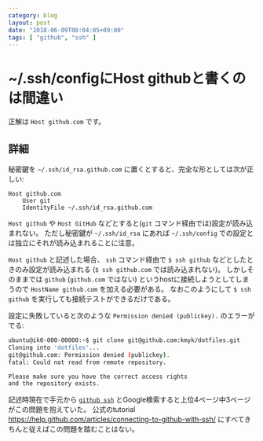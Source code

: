```yaml
---
category: blog
layout: post
date: "2018-06-09T00:04:05+09:00"
tags: [ "github", "ssh" ]
---
```


# ~/.ssh/configにHost githubと書くのは間違い

正解は `Host github.com` です。

## 詳細

秘密鍵を `~/.ssh/id_rsa.github.com` に置くとすると、完全な形としては次が正しい:

```
Host github.com
    User git
    IdentityFile ~/.ssh/id_rsa.github.com
```

`Host github` や `Host GitHub` などとすると(`git` コマンド経由では)設定が読み込まれない。
ただし秘密鍵が `~/.ssh/id_rsa` にあれば `~/.ssh/config` での設定とは独立にそれが読み込まれることに注意。

`Host github` と記述した場合、 `ssh` コマンド経由で `$ ssh github` などとしたときのみ設定が読み込まれる (`$ ssh github.com` では読み込まれない)。
しかしそのままでは `github` (`github.com` ではない) というhostに接続しようとしてしまうので `HostName github.com` を加える必要がある。
なおこのようにして `$ ssh github` を実行しても接続テストができるだけである。

設定に失敗していると次のような `Permission denied (publickey).` のエラーがでる:

``` sh
ubuntu@ik0-000-00000:~$ git clone git@github.com:kmyk/dotfiles.git
Cloning into 'dotfiles'...
git@github.com: Permission denied (publickey).
fatal: Could not read from remote repository.

Please make sure you have the correct access rights
and the repository exists.
```

記述時現在で手元から [`github ssh`](https://www.google.co.jp/search?q=github+ssh) とGoogle検索すると上位4ページ中3ページがこの問題を抱えていた。
公式のtutorial <https://help.github.com/articles/connecting-to-github-with-ssh/> にすべてきちんと従えばこの問題を踏むことはない。
